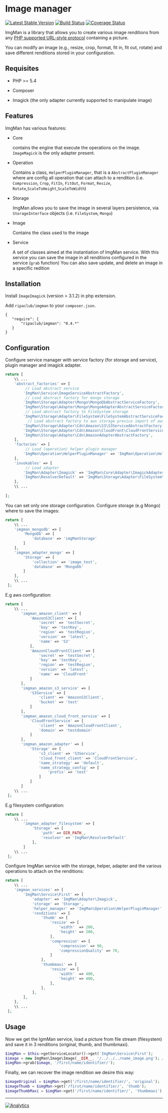 Image manager
=============

[![Latest Stable Version](https://img.shields.io/packagist/v/ripaclub/imgman.svg?style=flat-square)](https://packagist.org/packages/ripaclub/imgman) [![Build Status](https://img.shields.io/travis/ripaclub/imgman/master.svg?style=flat-square)](https://travis-ci.org/ripaclub/imgman) [![Coverage Status](https://img.shields.io/coveralls/ripaclub/imgman/master.svg?style=flat-square)](https://coveralls.io/r/ripaclub/imgman)

ImgMan is a library that allows you to create various image renditions from any [PHP supported URL-style protocol](http://php.net/manual/en/wrappers.php) containing a picture.

You can modify an image (e.g., resize, crop, format, fit in, fit out, rotate) and save different renditions stored in your configuration.

Requisites
----------

* PHP >= 5.4

* Composer

* Imagick (the only adapter currently supported to manipulate image)

Features
--------

ImgMan has various features:

* Core

    contains the engine that execute the operations on the image. `ImageMagick` is the only adapter present.

* Operation

    Contains a class, `HelperPluginManager`, that is a `AbstractPluginManager` where are config all operation that can attach to a rendition (i.e. `Compression`, `Crop`, `FitIn`, `FitOut`, `Format`, `Resize`, `Rotate`,`ScaleToHeight`,`ScaleToWidth`)

* Storage

    ImgMan allows you to save the image in several layers persistence, via `StorageInterface` objects (i.e. `FileSystem`, `Mongo`)

* Image

    Contains the class used to the image

* Service

  A set of classes aimed at the instantiation of ImgMan service. With this service you can save the image in all renditions configured in the service (`grab` function)
  You can also save  update, and delete an image in a specific redition

Installation
------------

Install `ImageImagick` (version > 3.1.2) in php extension.

Add `ripaclub/imgman` to your `composer.json`.

```
{
   "require": {
       "ripaclub/imgman": "0.4.*"
   }
}
```

Configuration
-------------

Configure service manager with service factory (for storage and service), plugin manager and imagick adapter.

```php
return [
    \\ ...
    'abstract_factories' => [
         // Load abstract service
        'ImgMan\Service\ImageServiceAbstractFactory',
         // Load abstract factory for mongo storage
        'ImgMan\Storage\Adapter\Mongo\MongoDbAbstractServiceFactory',
        'ImgMan\Storage\Adapter\Mongo\MongoAdapterAbstractServiceFactory',
         // Load abstract factory to FileSystem storage
        'ImgMan\Storage\Adapter\FileSystem\FileSystemAbstractServiceFactory'
          // Load abstract factory to aws storage previus import of aws/aws-sdk-php 3.17.6
        'ImgMan\Storage\Adapter\Cdn\Amazon\S3\S3ServiceAbstractFactory',
        'ImgMan\Storage\Adapter\Cdn\Amazon\CloudFront\CloudFrontServiceAbstractFactory',
        'ImgMan\Storage\Adapter\Cdn\AmazonAdapterAbstractFactory',
    ],
    'factories' => [
         // Load (operation) helper plugin manager
        'ImgMan\Operation\HelperPluginManager' => 'ImgMan\Operation\HelperPluginManagerFactory',
    ],
    'invokables' => [
         // Load adapter
        'ImgMan\Adapter\Imagick' => 'ImgMan\Core\Adapter\ImagickAdapter',
        'ImgMan\ResolverDefault' => 'ImgMan\Storage\Adapter\FileSystem\Resolver\ResolverDefault'
    ],
    \\ ...
    
];
```

You can set only one storage configuration. Configure storage (e.g Mongo) where to save the images:

```php
return [
    \\ ...
    'imgman_mongodb' => [
        'MongoDb' => [
            'database' => 'imgManStorage'
        ]
    ],
    'imgman_adapter_mongo' => [
        'Storage' => [
            'collection' => 'image_test',
            'database' => 'MongoDb'
        ]
    ],
    \\ ...
 ];
```

 E.g aws configuration:

```php
return [
    \\ ...
       'imgman_amazon_client' => [
           'AmazonS3Client' => [
               'secret' => 'testSecret',
               'key' => 'testKey',
               'region' => 'testRegion',
               'version' => 'latest',
               'name' => 'S3'
           ],
           'AmazonCloudFrontClient' => [
               'secret' => 'testSecret',
               'key' => 'testKey',
               'region' => 'testRegion',
               'version' => 'latest',
               'name' => 'CloudFront'
           ]
       ],
       'imgman_amazon_s3_service' => [
           'S3Service' => [
               'client' => 'AmazonS3Client',
               'bucket' => 'test'
           ]
       ],
       'imgman_amazon_cloud_front_service' => [
           'CloudFrontService' => [
               'client' => 'AmazonCloudFrontClient',
               'domain' => 'testdomain'
           ]
       ],
       'imgman_amazon_adapter' => [
           'Storage' => [
               's3_client' => 'S3Service',
               'cloud_front_client' => 'CloudFrontService',
               'name_strategy' => 'default',
               'name_strategy_config' => [
                   'prefix' => 'test'
               ]
           ]
       ]
    \\ ...
 ];
```

 E.g filesystem configuration:

```php
return [
    \\ ...
        'imgman_adapter_filesystem' => [
            'Storage' => [
                'path' => DIR_PATH_,
                'resolver' => 'ImgMan\ResolverDefault'
            ],
        ]
    \\ ...
 ];
```

 

Configure ImgMan service with the storage, helper, adapter and the various operations to attach on the renditions:

```php
return [
    \\ ...
    'imgman_services' => [
        'ImgMan\Service\First' => [
            'adapter' => 'ImgMan\Adapter\Imagick',
            'storage' => 'Storage',
            'helper_manager' => 'ImgMan\Operation\HelperPluginManager',
            'renditions' => [
                'thumb' => [
                    'resize' => [
                        'width'  => 200,
                        'height' => 200,
                    ],
                    'compression' => [
                        'compression' => 90,
                        'compressionQuality' => 70,
                    ]
                ],
                'thumbmaxi' => [
                    'resize' => [
                        'width'  => 400,
                        'height' => 400,
                    ],
                ],
            ],
        ],
    ],
    \\ ...
 ];
```

Usage
-----

Now we get the IgmMan service, load a picture from file stream (filesystem) and save it in 3 renditions (original, thumb, and thumbmaxi).

```php
$imgMan = $this->getServiceLocator()->get('ImgMan\Service\First');
$image = new ImgMan\Image\Image(__DIR__. '/../../../name_image.png'); //the path can be also a URL
$imgMan->grab($image, '/first/name/identifier/');
```

Finally, we can recover the image rendition we desire this way:

```php
$imageOriginal = $imgMan->get('/first/name/identifier/', 'original');
$imageThumb = $imgMan->get('/first/name/identifier/', 'thumb');
$imageThumbMaxi = $imgMan->get('/first/name/identifier/', 'thumbmaxi');
```

---

[![Analytics](https://ga-beacon.appspot.com/UA-49657176-3/imgman)](https://github.com/igrigorik/ga-beacon)

